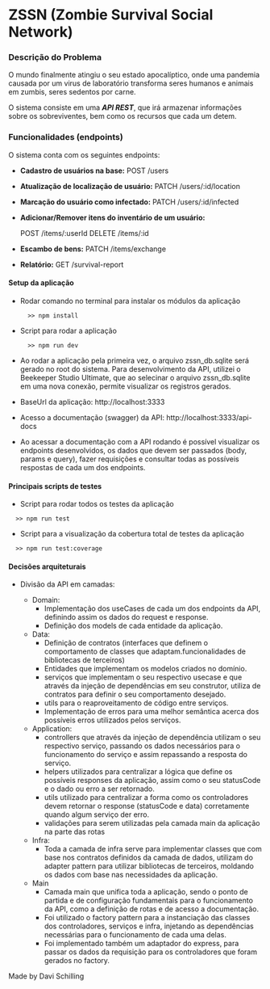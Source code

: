 # ZSSN (Zombie Survival Social Network)

### Descrição do Problema

O mundo finalmente atingiu o seu estado apocalíptico, onde uma pandemia causada por um virus de laboratório transforma seres humanos e animais em zumbis, seres sedentos por carne.

O sistema consiste em uma ***API REST***, que irá armazenar informações sobre os sobreviventes, bem como os recursos que cada um detem.

### Funcionalidades (endpoints)

O sistema conta com os seguintes endpoints:

- **Cadastro de usuários na base:**
  POST /users

- **Atualização de localização de usuário:**
  PATCH /users/:id/location

- **Marcação do usuário como infectado:**
  PATCH /users/:id/infected

- **Adicionar/Remover itens do inventário de um usuário:**

  POST /items/:userId
  DELETE /items/:id

- **Escambo de bens:**
  PATCH /items/exchange

- **Relatório:**
  GET /survival-report

#### Setup da aplicação

  - Rodar comando no terminal para instalar os módulos da aplicação
    ```
      >> npm install
    ```
  - Script para rodar a aplicação
    ```
      >> npm run dev
    ```
  - Ao rodar a aplicação pela primeira vez, o arquivo zssn_db.sqlite será gerado no root do sistema. Para desenvolvimento da API, utilizei o Beekeeper Studio Ultimate, que ao selecinar o arquivo zssn_db.sqlite em uma nova conexão, permite visualizar os registros gerados.

  - BaseUrl da aplicação: http://localhost:3333

  - Acesso a documentação (swagger) da API: http://localhost:3333/api-docs

  - Ao acessar a documentação com a API rodando é possível visualizar os endpoints desenvolvidos, os dados que devem ser passados (body, params e query), fazer requisições e consultar todas as possíveis respostas de cada um dos endpoints.

#### Principais scripts de testes
  - Script para rodar todos os testes da aplicação
  ```
    >> npm run test
  ```
  - Script para a visualização da cobertura total de testes da aplicação
  ```
    >> npm run test:coverage
  ```

#### Decisões arquiteturais

  - Divisão da API em camadas:

    - Domain:
      - Implementação dos useCases de cada um dos endpoints da API, definindo assim os dados do request e response.
      - Definição dos models de cada entidade da aplicação.
    - Data:
      - Definição de contratos (interfaces que definem o comportamento de classes que adaptam.funcionalidades de bibliotecas de terceiros)
      - Entidades que implementam os modelos criados no domínio.
      - serviços que implementam o seu respectivo usecase e que através da injeção de dependências em seu construtor, utiliza de contratos para definir o seu comportamento desejado.
      - utils para o reaproveitamento de código entre serviços.
      - Implementação de erros para uma melhor semântica acerca dos possíveis erros utilizados pelos serviços.
    - Application:
      - controllers que através da injeção de dependência utilizam o seu respectivo serviço, passando os dados necessários para o funcionamento do serviço e assim repassando a resposta do serviço.
      - helpers utilizados para centralizar a lógica que define os possíveis responses da aplicação, assim como o seu statusCode e o dado ou erro a ser retornado.
      - utils utilizado para centralizar a forma como os controladores devem retornar o response  (statusCode e data) corretamente quando algum serviço der erro.
      - validações para serem utilizadas pela camada main da aplicação na parte das rotas
    - Infra:
      - Toda a camada de infra serve para implementar classes que com base nos contratos definidos da camada de dados, utilizam do adapter pattern  para utilizar bibliotecas de terceiros, moldando os dados com base nas necessidades da aplicação.
    - Main
      - Camada main que unifica toda a aplicação, sendo o ponto de partida e de configuração fundamentais para o funcionamento da API, como a definição de rotas e de acesso a documentação.
      - Foi utilizado o factory pattern para a instanciação das classes dos controladores, serviços e infra, injetando as dependências necessárias para o funcionamento de cada uma delas.
      - Foi implementado também um adaptador do express, para passar os dados da requisição para os controladores que foram gerados no factory.

Made by Davi Schilling